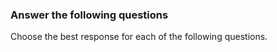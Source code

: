 


### Answer the following questions

Choose the best response for each of the following questions.